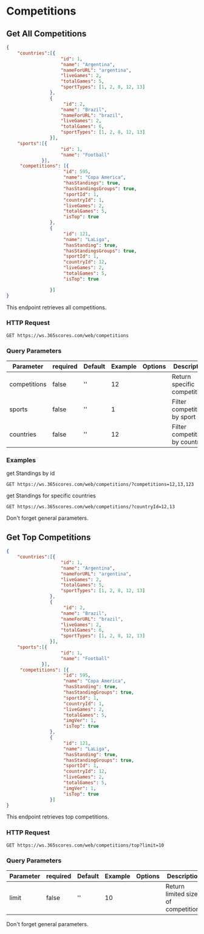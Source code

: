 # Competitions

## Get All Competitions

```json
{
    "countries":[{
                    "id": 1,
                    "name": "Argentina",
                    "nameForURL": "argentina",
                    "liveGames": 2,
                    "totalGames": 5,
                    "sportTypes": [1, 2, 8, 12, 13]
                },
                {
                     "id": 2,
                    "name": "Brazil",
                    "nameForURL": "brazil",
                    "liveGames": 2,
                    "totalGames": 6,
                    "sportTypes": [1, 2, 8, 12, 13]
                }],
    "sports":[{
                    "id": 1,
                    "name": "Football"
             }],
     "competitions": [{
                     "id": 595,
                     "name": "Copa America",
                     "hasStandings": true,
                     "hasStandingsGroups": true,
                     "sportId": 1,
                     "countryId": 1,
                     "liveGames": 2,
                     "totalGames": 5,
                     "isTop": true
                },
                {
                     "id": 121,
                     "name": "LaLiga",
                     "hasStanding": true,
                     "hasStandingsGroups": true,
                     "sportId": 1,
                     "countryId": 12,
                     "liveGames": 2,
                     "totalGames": 5,
                     "isTop": true

                }]
}
```

This endpoint retrieves all competitions.

### HTTP Request

`GET https://ws.365scores.com/web/competitions`

### Query Parameters

Parameter | required | Default | Example | Options | Description
--------- | ------- | ----------- | --- | ----- | ---------
competitions | false | '' | 12 | | Return specific competitions
sports | false | '' | 1 | | Filter competitions by sport 
countries | false | '' | 12 | | Filter competitions by country  

### Examples

get Standings by id

`GET https://ws.365scores.com/web/competitions/?competitions=12,13,123`

get Standings for specific countries

`GET https://ws.365scores.com/web/competitions/?countryId=12,13`


<aside class="notice">
Don't forget general parameters.
</aside>

## Get Top Competitions

```json
{
    "countries":[{
                    "id": 1,
                    "name": "Argentina",
                    "nameForURL": "argentina",
                    "liveGames": 2,
                    "totalGames": 5,
                    "sportTypes": [1, 2, 8, 12, 13]
                },
                {
                     "id": 2,
                    "name": "Brazil",
                    "nameForURL": "brazil",
                    "liveGames": 2,
                    "totalGames": 6,
                    "sportTypes": [1, 2, 8, 12, 13]
                }],
    "sports":[{
                    "id": 1,
                    "name": "Football"
             }],
     "competitions": [{
                     "id": 595,
                     "name": "Copa America",
                     "hasStanding": true,
                     "hasStandingGroups": true,
                     "sportId": 1,
                     "countryId": 1,
                     "liveGames": 2,
                     "totalGames": 5,
                     "imgVer": 1,
                     "isTop": true
                },
                {
                     "id": 121,
                     "name": "LaLiga",
                     "hasStanding": true,
                     "hasStandingGroups": true,
                     "sportId": 1,
                     "countryId": 12,
                     "liveGames": 2,
                     "totalGames": 5,
                     "imgVer": 1,
                     "isTop": true
                }]
}
```

This endpoint retrieves top competitions.

### HTTP Request

`GET https://ws.365scores.com/web/competitions/top?limit=10`

### Query Parameters

Parameter | required | Default | Example | Options | Description
--------- | ------- | ----------- | --- | ----- | ---------
limit | false | '' | 10 | | Return limited size of competitions

<aside class="notice">
Don't forget general parameters.
</aside>
